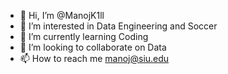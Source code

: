- 👋 Hi, I’m @ManojK1ll
- 👀 I’m interested in Data Engineering and Soccer
- 🌱 I’m currently learning Coding
- 💞️ I’m looking to collaborate on Data
- 📫 How to reach me manoj@siu.edu

<!---
ManojK1ll/ManojK1ll is a ✨ special ✨ repository because its `README.md` (this file) appears on your GitHub profile.
You can click the Preview link to take a look at your changes.
--->
